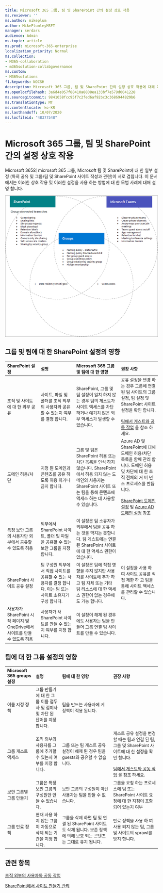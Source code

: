 ```yaml
---
title: Microsoft 365 그룹, 팀 및 SharePoint 간의 설정 상호 작용
ms.reviewer: ''
ms.author: mikeplum
author: MikePlumleyMSFT
manager: serdars
audience: Admin
ms.topic: article
ms.prod: microsoft-365-enterprise
localization_priority: Normal
ms.collection:
- M365-collaboration
- m365solution-collabgovernance
ms.custom:
- M365solutions
f1.keywords: NOCSH
description: Microsoft 365 그룹, 팀 및 SharePoint 간의 설정 상호 작용에 대해 자세히 알아보기
ms.openlocfilehash: 3a6d4e057f88410a8808ea133bf7e579d0041228
ms.sourcegitcommit: 9841058fcc95f7c2fed6af92bc3c3686944829b6
ms.translationtype: MT
ms.contentlocale: ko-KR
ms.lasthandoff: 10/07/2020
ms.locfileid: "48377548"
---
```

# <a name="settings-interactions-between-microsoft-365-groups-teams-and-sharepoint"></a>Microsoft 365 그룹, 팀 및 SharePoint 간의 설정 상호 작용

Microsoft 365의 microsoft 365 그룹, Microsoft 팀 및 SharePoint에 대 한 일부 설정 (특히 공유 및 그룹/팀 및 SharePoint 사이트 작성과 관련)이 서로 겹칩니다. 이 문서에서는 이러한 상호 작용 및 이러한 설정을 사용 하는 방법에 대 한 모범 사례에 대해 설명 합니다.

![SharePoint, 팀 및 그룹 기능의 벤 다이어그램](../media/teams-groups-sharepoint-venn.png)

## <a name="the-effects-of-sharepoint-settings-on-groups-and-teams"></a>그룹 및 팀에 대 한 SharePoint 설정의 영향

|SharePoint 설정|설명|Microsoft 365 그룹 및 팀에 대 한 영향|권장 사항|
|:-----------------|:----------|:---------------------------------------|:-------------|
|조직 및 사이트에 대 한 외부 공유|사이트, 파일 및 폴더를 조직 외부의 사용자와 공유할 수 있는지 여부를 결정 합니다.|SharePoint, 그룹 및 팀 설정이 일치 하지 않는 경우 팀의 게스트가 사이트 액세스를 차단 하거나 예기치 않은 외부 액세스가 발생할 수 있습니다.|공유 설정을 변경 하는 경우 그룹에 연결 된 팀 사이트의 그룹 설정, 팀 설정 및 SharePoint 사이트 설정을 확인 합니다.<br><br> [팀에서 게스트와 공동 작업](https://docs.microsoft.com/microsoft-365/solutions/collaborate-as-team) 을 참조 하세요.|
|도메인 허용/차단|지정 된 도메인과 콘텐츠를 공유 하도록 허용 하거나 금지 합니다.|그룹 및 팀은 SharePoint 허용 또는 차단 목록을 인식 하지 않습니다. SharePoint에서 허용 되지 않는 도메인의 사용자는 SharePoint 사이트 또는 팀을 통해 콘텐츠에 액세스 하는 데 사용할 수 있습니다.|Azure AD 및 SharePoint에 대해 도메인 허용/차단 목록을 함께 관리 합니다. 도메인 허용 및 차단에 대 한 조직 전체의 거 버 넌 스 프로세스를 만듭니다.<br><br>[SharePoint 도메인 설정](https://docs.microsoft.com/sharepoint/restricted-domains-sharing) 및 [Azure AD 도메인 설정](https://docs.microsoft.com/azure/active-directory/b2b/allow-deny-list) 참조|
|특정 보안 그룹의 사용자만 외부에서 공유할 수 있도록 허용|외부에서 SharePoint 사이트, 폴더 및 파일을 공유할 수 있는 보안 그룹을 지정 합니다.|이 설정은 팀 소유자가 외부에서 팀을 공유 하는 것을 막지는 못합니다. 팀 게스트에는 연결 된 SharePoint 사이트에 대 한 액세스 권한이 있습니다.||
|SharePoint 사이트 공유 설정|팀 구성원 외부에서 직접 사이트를 공유할 수 있는 사용자를 결정 합니다. 이는 팀 또는 사이트 소유자가 구성 합니다.|이 설정은 팀에 직접 영향을 주지 않지만 사용자를 사이트에 추가 하 고 팀 자체 또는 기타 팀 리소스에 대 한 액세스 권한이 없는 경우에도 가능 합니다.|이 설정을 사용 하 여 사이트 공유를 직접 제한 하 고 팀을 통해 사이트 액세스를 관리할 수 있습니다.|
|사용자가 SharePoint 시작 페이지 및 OneDrive에서 사이트를 만들 수 있도록 허용|사용자가 새 SharePoint 사이트를 만들 수 있는지 여부를 지정 합니다.|이 설정이 해제 된 경우에도 사용자는 팀을 만들어 그룹 연결 팀 사이트를 만들 수 있습니다.||

## <a name="the-effects-of-groups-settings-on-teams"></a>팀에 대 한 그룹 설정의 영향

|Microsoft 365 groups 설정|설명|팀에 대 한 영향|권장 사항|
|:---------------------------|:----------|:--------------|:-------------|
|이름 지정 정책|그룹 만들기에 대 한 그룹 이름 접두사 및 접미사 및 차단 된 단어를 지정 합니다.|팀을 만드는 사용자에 게 정책이 적용 됩니다.||
|그룹 게스트 액세스|조직 외부의 사용자를 그룹에 추가할 수 있는지 여부를 지정 합니다.|그룹 또는 팀 게스트 공유 설정이 해제 된 경우 팀을 guests와 공유할 수 없습니다.|게스트 공유 설정을 변경할 때는 팀과 연결 된 팀, 그룹 및 SharePoint 사이트에 대 한 설정을 확인 합니다.<br><br> [팀에서 게스트와 공동 작업](https://docs.microsoft.com/microsoft-365/solutions/collaborate-as-team) 을 참조 하세요.|
|보안 그룹별 그룹 만들기|그룹은 특정 보안 그룹의 구성원만 만들 수 있습니다.|보안 그룹의 구성원이 아닌 사용자는 팀을 만들 수 없습니다.|그룹을 요청 하는 프로세스에 팀 또는 SharePoint 사이트 요청에 대 한 지침이 포함 되어 있는지 여부|
|그룹 만료 정책|현재 사용 하지 않는 그룹이 자동으로 삭제 되는 기간을 지정 합니다.|그룹을 삭제 하면 팀 및 연결 된 SharePoint 사이트도 삭제 됩니다. 보존 정책에 의해 보호 되는 콘텐츠는 그대로 유지 됩니다.|만료 정책을 사용 하 여 사용 되지 않는 팀, 그룹 및 사이트의 sprawl를 방지 합니다.|

## <a name="related-topics"></a>관련 항목

[조직 외부의 사용자와 공동 작업](https://docs.microsoft.com/microsoft-365/solutions/collaborate-with-people-outside-your-organization)

[SharePoint에서 사이트 만들기 관리](https://docs.microsoft.com/sharepoint/manage-site-creation)
